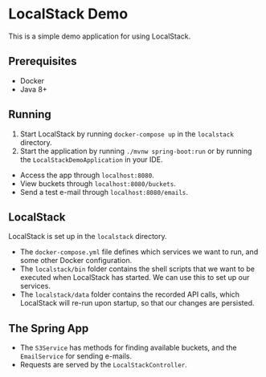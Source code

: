 # LocalStack Demo

This is a simple demo application for using LocalStack.

## Prerequisites

* Docker
* Java 8+

## Running

1. Start LocalStack by running `docker-compose up` in the `localstack` directory.
2. Start the application by running `./mvnw spring-boot:run` or by running the `LocalStackDemoApplication` in your IDE.

* Access the app through `localhost:8080`.
* View buckets through `localhost:8080/buckets`.
* Send a test e-mail through `localhost:8080/emails`.

## LocalStack

LocalStack is set up in the `localstack` directory.

* The `docker-compose.yml` file defines which services we want to run, and some other Docker configuration.
* The `localstack/bin` folder contains the shell scripts that we want to be executed when LocalStack has started. We can use this to set up our services.
* The `localstack/data` folder contains the recorded API calls, which LocalStack will re-run upon startup, so that our changes are persisted.

## The Spring App

* The `S3Service` has methods for finding available buckets, and the `EmailService` for sending e-mails.
* Requests are served by the `LocalStackController`.

